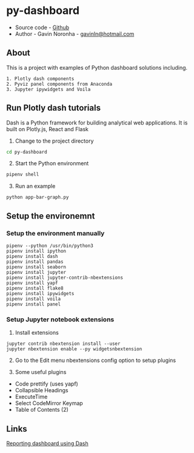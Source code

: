 # py-dashboard

* Source code - [Github][1]
* Author - Gavin Noronha - <gavinln@hotmail.com>

[1]: https://github.com/gavinln/py-dashboard

## About

This is a project with examples of Python dashboard solutions including.

    1. Plotly dash components
    2. Pyviz panel components from Anaconda
    3. Jupyter ipywidgets and Voila

[100]: https://github.com/plotly/dash
[200]: https://github.com/pyviz/panel
[300]: https://github.com/voila-dashboards/voila

## Run Plotly dash tutorials

Dash is a Python framework for building analytical web applications. It
is built on Plotly.js, React and Flask

1. Change to the project directory

```bash
cd py-dashboard
```

2. Start the Python environment

```bash
pipenv shell
```

3. Run an example

```
python app-bar-graph.py
```

## Setup the environemnt

### Setup the environment manually

```
pipenv --python /usr/bin/python3
pipenv install ipython
pipenv install dash
pipenv install pandas
pipenv install seaborn
pipenv install jupyter
pipenv install jupyter-contrib-nbextensions
pipenv install yapf
pipenv install flake8
pipenv install ipywidgets
pipenv install voila
pipenv install panel
```

### Setup Jupyter notebook extensions

1. Install extensions

```
jupyter contrib nbextension install --user
jupyter nbextension enable --py widgetsnbextension
```
2. Go to the Edit menu nbextensions config option to setup plugins

3. Some useful plugins

* Code prettify (uses yapf)
* Collapsible Headings
* ExecuteTime
* Select CodeMirror Keymap
* Table of Contents (2)

## Links

[Reporting dashboard using Dash][1000]

[1000]: https://towardsdatascience.com/how-to-build-a-complex-reporting-dashboard-using-dash-and-plotl-4f4257c18a7f
